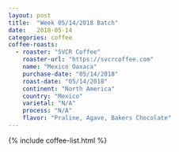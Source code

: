 ```yaml
---
layout: post
title:  "Week 05/14/2018 Batch"
date:   2018-05-14
categories: coffee
coffee-roasts:
  - roaster: "SVCR Coffee"
    roaster-url: "https://svcrcoffee.com"
    name: "Mexico Oaxaca"
    purchase-date: "05/14/2018"
    roast-date: "05/14/2018"
    continent: "North America"
    country: "Mexico"
    varietal: "N/A"
    process: "N/A"
    flavor: "Praline, Agave, Bakers Chocolate"
---
```


{% include coffee-list.html %}
